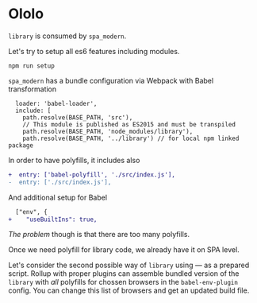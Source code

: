 Ololo
=====

`library` is consumed by `spa_modern`.

Let's try to setup all es6 features including modules.

```shell
npm run setup
```

`spa_modern` has a bundle configuration via Webpack with Babel transformation
```
  loader: 'babel-loader',
  include: [
    path.resolve(BASE_PATH, 'src'),
    // This module is published as ES2015 and must be transpiled
    path.resolve(BASE_PATH, 'node_modules/library'),
    path.resolve(BASE_PATH, '../library') // for local npm linked package
```

In order to have polyfills, it includes also
```diff
+  entry: ['babel-polyfill', './src/index.js'],
-  entry: ['./src/index.js'],
```
And additional setup for Babel
```diff
  ["env", {
+    "useBuiltIns": true,
```

*The problem* though is that there are too many polyfills.

Once we need polyfill for library code, we already have it on SPA level.

Let's consider the second possible way of `library` using — as a prepared script. Rollup with proper plugins can assemble bundled version of the `library` with *all* polyfills for chossen browsers in the `babel-env-plugin` config. You can change this list of browsers and get an updated build file.
